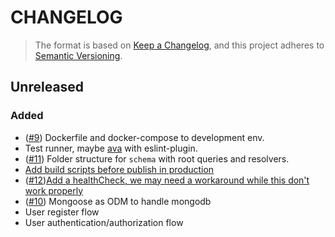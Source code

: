 # CHANGELOG
> The format is based on [Keep a Changelog](https://keepachangelog.com/en/1.0.0/),
> and this project adheres to [Semantic Versioning](https://semver.org/spec/v2.0.0.html).

## Unreleased
### Added
- ([#9](https://github.com/arrecadar/api/pull/9)) Dockerfile and docker-compose to development env.
- Test runner, maybe [ava](https://github.com/avajs) with eslint-plugin.
- ([#11](https://github.com/arrecadar/api/pull/11)) Folder structure for `schema` with root queries and resolvers.
- [Add build scripts before publish in production](https://github.com/babel/example-node-server)
- ([#12](https://github.com/arrecadar/api/pull/12))[Add a healthCheck, we may need a workaround while this don't work properly](https://www.apollographql.com/docs/apollo-server/whats-new.html#Health-checks)
- ([#10](https://github.com/arrecadar/api/pull/10)) Mongoose as ODM to handle mongodb
- User register flow
- User authentication/authorization flow
